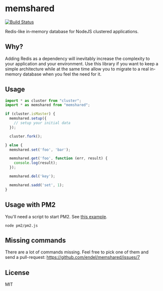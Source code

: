 

# memshared

[![Build Status](https://secure.travis-ci.org/endel/memshared.png?branch=master)](http://travis-ci.org/endel/memshared)

Redis-like in-memory database for NodeJS clustered applications.

## Why?

Adding Redis as a dependency will inevitably increase the complexity to your
application and your environment. Use this library if you want to keep a simple
architecture while at the same time allow you to migrate to a real in-memory
database when you feel the need for it.

## Usage

```typescript
import * as cluster from "cluster";
import * as memshared from "memshared";

if (cluster.isMaster) {
  memshared.setup({
    // setup your initial data
  });

  cluster.fork();

} else {
  memshared.set('foo', 'bar');

  memshared.get('foo', function (err, result) {
    console.log(result);
  });

  memshared.del('key');

  memshared.sadd('set', 1);
}
```

## Usage with PM2

You'll need a script to start PM2. See [this example](pm2/pm2.js).

```
node pm2/pm2.js
```

## Missing commands

There are a lot of commands missing. Feel free to pick one of them and send a
pull-request: https://github.com/endel/memshared/issues/7

## License

MIT
